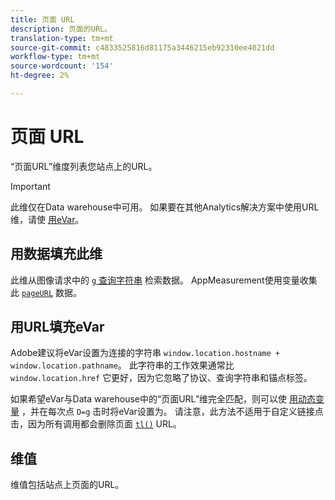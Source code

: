 ```yaml
---
title: 页面 URL
description: 页面的URL。
translation-type: tm+mt
source-git-commit: c4833525816d81175a3446215eb92310ee4021dd
workflow-type: tm+mt
source-wordcount: '154'
ht-degree: 2%

---
```



# 页面 URL

“页面URL”维度列表您站点上的URL。

>[!IMPORTANT]
>
>此维仅在Data warehouse中可用。 如果要在其他Analytics解决方案中使用URL维，请使 [用eVar](evar.md)。

## 用数据填充此维

此维从图像请求中的 [`g` 查询字符串](/help/implement/validate/query-parameters.md) 检索数据。 AppMeasurement使用变量收集此 [`pageURL`](/help/implement/vars/page-vars/pageurl.md) 数据。

## 用URL填充eVar

Adobe建议将eVar设置为连接的字符串 `window.location.hostname + window.location.pathname`。 此字符串的工作效果通常比 `window.location.href` 它更好，因为它忽略了协议、查询字符串和锚点标签。

如果希望eVar与Data warehouse中的“页面URL”维完全匹配，则可以使 [用动态变量](/help/implement/vars/page-vars/dynamic-variables.md) ，并在每次点 `D=g` 击时将eVar设置为。 请注意，此方法不适用于自定义链接点击，因为所有调用都会删除页面 [`tl()`](/help/implement/vars/functions/tl-method.md) URL。

## 维值

维值包括站点上页面的URL。

